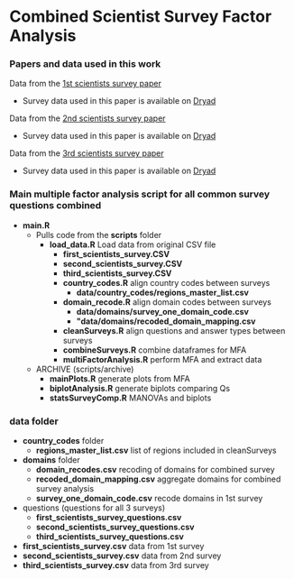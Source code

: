 # Combined Scientist Survey Factor Analysis
### Papers and data used in this work
Data from the [1st scientists survey paper](https://journals.plos.org/plosone/article?id=10.1371/journal.pone.0021101)

  * Survey data used in this paper is available on [Dryad](https://datadryad.org/stash/dataset/doi:10.5061/dryad.6t94p)

Data from the [2nd scientists survey paper](https://journals.plos.org/plosone/article?id=10.1371/journal.pone.0134826)

  * Survey data used in this paper is available on [Dryad](https://datadryad.org/stash/dataset/doi:10.5061/dryad.1ph92)

Data from the [3rd scientists survey paper](https://agupubs.onlinelibrary.wiley.com/doi/abs/10.1029/2018EA000461)

  * Survey data used in this paper is available on [Dryad](https://datadryad.org/stash/dataset/doi:10.5061/dryad.sv6t740)

### Main multiple factor analysis script for all common survey questions combined  
* **main.R**  
  * Pulls code from the **scripts** folder  
     * **load_data.R** Load data from original CSV file  
        * **first_scientists_survey.CSV**  
        * **second_scientists_survey.CSV**  
        * **third_scientists_survey.CSV**  
         * **country_codes.R** align country codes between surveys    
              * **data/country_codes/regions_master_list.csv**  
         * **domain_recode.R** align domain codes between surveys    
              * **data/domains/survey_one_domain_code.csv**  
              * **"data/domains/recoded_domain_mapping.csv**  
         * **cleanSurveys.R** align questions and answer types between surveys   
         * **combineSurveys.R** combine dataframes for MFA   
         * **multiFactorAnalysis.R** perform MFA and extract data  
  * ARCHIVE (scripts/archive)  
    * **mainPlots.R** generate plots from MFA   
    * **biplotAnalysis.R** generate biplots comparing Qs   
    * **statsSurveyComp.R** MANOVAs and biplots   

### **data** folder  
* **country_codes** folder  
    * **regions_master_list.csv** list of regions included in cleanSurveys  
* **domains** folder   
    * **domain_recodes.csv** recoding of domains for combined survey  
    * **recoded_domain_mapping.csv** aggregate domains for combined survey analysis    
    * **survey_one_domain_code.csv** recode domains in 1st survey  
* questions (questions for all 3 surveys)
    * **first_scientists_survey_questions.csv**
    * **second_scientists_survey_questions.csv**
    * **third_scientists_survey_questions.csv**
* **first_scientists_survey.csv** data from 1st survey  
* **second_scientists_survey.csv** data from 2nd survey  
* **third_scientists_survey.csv** data from 3rd survey  
